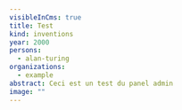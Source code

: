 ```yaml
---
visibleInCms: true
title: Test
kind: inventions
year: 2000
persons:
  - alan-turing
organizations:
  - example
abstract: Ceci est un test du panel admin
image: ""
---
```

